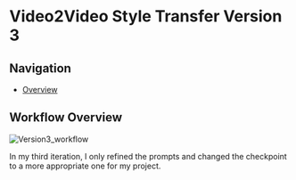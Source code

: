 # Video2Video Style Transfer Version 3

## Navigation
- [Overview](https://github.com/DaWelli/DIGCRE-project/blob/main/Video2Video/README.md)

## Workflow Overview
![Version3_workflow](https://github.com/user-attachments/assets/e88783d3-cd47-4ae9-9a26-10a805da61f4)

In my third iteration, I only refined the prompts and changed the checkpoint to a more appropriate one for my project.
